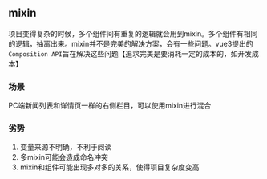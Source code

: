## mixin

项目变得复杂的时候，多个组件间有重复的逻辑就会用到mixin。多个组件有相同的逻辑，抽离出来。mixin并不是完美的解决方案，会有一些问题。vue3提出的`Composition API`旨在解决这些问题【追求完美是要消耗一定的成本的，如开发成本】

### 场景

PC端新闻列表和详情页一样的右侧栏目，可以使用mixin进行混合

### 劣势

1. 变量来源不明确，不利于阅读
1. 多mixin可能会造成命名冲突
1. mixin和组件可能出现多对多的关系，使得项目复杂度变高